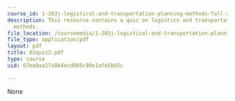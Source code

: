 ```yaml
---
course_id: 1-203j-logistical-and-transportation-planning-methods-fall-2006
description: This resource contains a quiz on logistics and transportation planning
  methods.
file_location: /coursemedia/1-203j-logistical-and-transportation-planning-methods-fall-2006/67ea0aa27a8b4ecd005c90e1afe5b65c_02quiz2.pdf
file_type: application/pdf
layout: pdf
title: 02quiz2.pdf
type: course
uid: 67ea0aa27a8b4ecd005c90e1afe5b65c

---
```

None